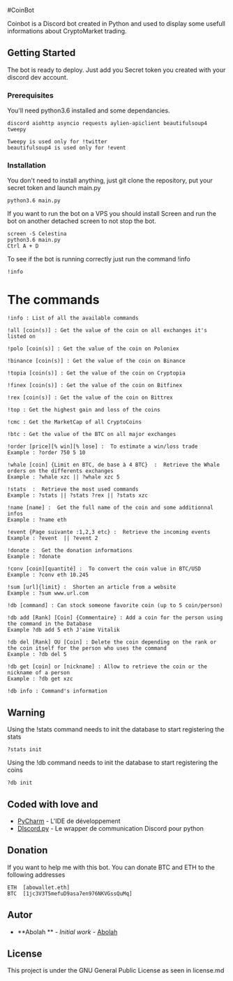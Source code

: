 
#CoinBot

Coinbot is a Discord bot created in Python and used to display some usefull informations about CryptoMarket trading.

## Getting Started

The bot is ready to deploy. Just add you Secret token you created with your discord dev account.

### Prerequisites

You'll need python3.6 installed and some dependancies.

```
discord aiohttp asyncio requests aylien-apiclient beautifulsoup4 tweepy

Tweepy is used only for !twitter
beautifulsoup4 is used only for !event
```

### Installation

You don't need to install anything, just git clone the repository, put your secret token and launch main.py

```
python3.6 main.py
```
If you want to run the bot on a VPS you should install Screen and run the bot on another detached screen to not stop the bot.

```
screen -S Celestina
python3.6 main.py
Ctrl A + D
```


To see if the bot is running correctly just run the command !info
```
!info
```
# The commands 

```
!info : List of all the available commands
```
```
!all [coin(s)] : Get the value of the coin on all exchanges it's listed on
```
```
!polo [coin(s)] : Get the value of the coin on Poloniex
```
```
!binance [coin(s)] : Get the value of the coin on Binance
```
```
!topia [coin(s)] : Get the value of the coin on Cryptopia
```
```
!finex [coin(s)] : Get the value of the coin on Bitfinex
```
```
!rex [coin(s)] : Get the value of the coin on Bittrex
```
```
!top : Get the highest gain and loss of the coins
```
```
!cmc : Get the MarketCap of all CryptoCoins
```
```
!btc : Get the value of the BTC on all major exchanges
```
```
!order [price][% win][% lose] :  To estimate a win/loss trade
Example : ?order 750 5 10
```
```
!whale [coin] {Limit en BTC, de base à 4 BTC}  :  Retrieve the Whale orders on the differents exchanges
Example : ?whale xzc || ?whale xzc 5
```
```
!stats  :  Retrieve the most used commands 
Example : ?stats || ?stats ?rex || ?stats xzc
```
```
!name [name] :  Get the full name of the coin and some additionnal infos
Example : ?name eth
```
```
!event {Page suivante :1,2,3 etc} :  Retrieve the incoming events
Example : ?event  || ?event 2
```
```
!donate :  Get the donation informations
Example : ?donate
```
```
!conv [coin][quantité] :  To convert the coin value in BTC/USD
Example : ?conv eth 10.245
```
```
!sum [url]{limit} :  Shorten an article from a website
Example : ?sum www.url.com
```
```
!db [command] : Can stock someone favorite coin (up to 5 coin/person)

!db add [Rank] [Coin] {Commentaire} : Add a coin for the person using the command in the Database
Example ?db add 5 eth J'aime Vitalik

!db del [Rank] OU [Coin] : Delete the coin depending on the rank or the coin itself for the person who uses the command
Example : ?db del 5

!db get [coin] or [nickname] : Allow to retrieve the coin or the nickname of a person
Example : ?db get xzc

!db info : Command's information
```

## Warning

Using the !stats command needs to init the database to start registering the stats
```
?stats init
```

Using the !db command needs to init the database to start registering the coins
```
?db init
```

## Coded with love and

* [PyCharm](https://www.jetbrains.com/pycharm/) - L'IDE de développement 
* [DIscord.py](https://github.com/Rapptz/discord.py) - Le wrapper de communication Discord pour python


## Donation

If you want to help me with this bot. You can donate BTC and ETH to the following addresses
```
ETH  [abowallet.eth]
BTC  [1jc3V3T5mefuD9asa7en976NKVGssQuMq]
```

## Autor

* **Abolah ** - *Initial work* - [Abolah](https://github.com/Abolah)


## License

This project is under the GNU General Public License as seen in  license.md